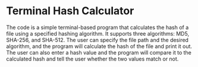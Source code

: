 # Terminal Hash Calculator
The code is a simple terminal-based program that calculates the hash of a file using a specified hashing algorithm. It supports three algorithms: MD5, SHA-256, and SHA-512. The user can specify the file path and the desired algorithm, and the program will calculate the hash of the file and print it out. The user can also enter a hash value and the program will compare it to the calculated hash and tell the user whether the two values match or not.
